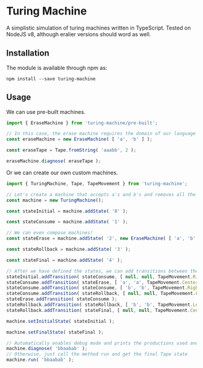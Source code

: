 # Turing Machine
A simplistic simulation of turing machines written in TypeScript. Tested on NodeJS v8, although eralier versions should word as well.

## Installation
The module is available through npm as:
```shell
npm install --save turing-machine
```

## Usage
We can use pre-built machines.
```typescript
import { EraseMachine } from 'turing-machine/pre-built';

// In this case, the erase machine requires the domain of our language
const eraseMachine = new EraseMachine( [ 'a', 'b' ] );

const eraseTape = Tape.fromString( 'aaabb', 2 );

eraseMachine.diagnose( eraseTape );
```

Or we can create our own custom machines.
```typescript
import { TuringMachine, Tape, TapeMovement } from 'turing-machine';

// Let's create a machine that accepts a's and b's and removes all the a's.
const machine = new TuringMachine();

const stateInitial = machine.addState( '0' );

const stateConsume = machine.addState( '1' );

// We can even compose machines!
const stateErase = machine.addState( '2', new EraseMachine( [ 'a', 'b' ] ) );

const stateRollback = machine.addState( '3' );

const stateFinal = machine.addState( '4' );

// After we have defined the states, we can add transitions between them
stateInitial.addTransition( stateConsume, [ null, null, TapeMovement.Right ] );
stateConsume.addTransition( stateErase, [ 'a', 'a', TapeMovement.Center ] );
stateConsume.addTransition( stateConsume, [ 'b', 'b', TapeMovement.Right ] );
stateConsume.addTransition( stateRollback, [ null, null, TapeMovement.Left ] );
stateErase.addTransition( stateConsume );
stateRollback.addTransition( stateRollback, [ 'b', 'b', TapeMovement.Left ] );
stateRollback.addTransition( stateFinal, [ null, null, TapeMovement.Center ] );

machine.setInitialState( stateInitial );

machine.setFinalState( stateFinal );

// Automatically enables debug mode and prints the productions used and the result
machine.diagnose( 'bbaabab' );
// Otherwise, just call the method run and get the final Tape state
machine.run( 'bbaabab' );
```